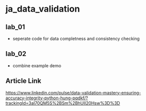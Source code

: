 # ja_data_validation



## lab_01
- seperate code for data completness and consistency checking


## lab_02
- combine example demo


## Article Link

https://www.linkedin.com/pulse/data-validation-mastery-ensuring-accuracy-integrity-python-hung-pqdkf/?trackingId=3aI70QM5S%2BSm%2BhUII20Hsw%3D%3D 
